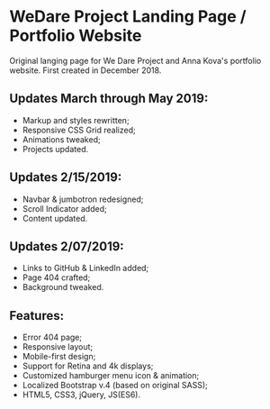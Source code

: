 # WeDare Project Landing Page / Portfolio Website

Original langing page for We Dare Project and Anna Kova's portfolio website. First created in December 2018.

## Updates March through May 2019:
- Markup and styles rewritten;
- Responsive CSS Grid realized;
- Animations tweaked;
- Projects updated.

## Updates 2/15/2019:
- Navbar & jumbotron redesigned;
- Scroll Indicator added;
- Content updated.

## Updates 2/07/2019:
- Links to GitHub & LinkedIn added;
- Page 404 crafted;
- Background tweaked.

## Features:
- Error 404 page; 
- Responsive layout;
- Mobile-first design;
- Support for Retina and 4k displays;
- Customized hamburger menu icon & animation;
- Localized Bootstrap v.4 (based on original SASS);
- HTML5, CSS3, jQuery, JS(ES6).